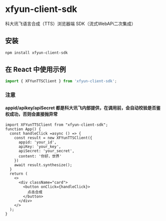 # xfyun-client-sdk
科大讯飞语言合成（TTS）浏览器端 SDK（流式WebAPi二次集成）
## 安装
```bash
npm install xfyun-client-sdk
```
## 在 React 中使用示例
```ts
import { XFYunTTSClient } from 'xfyun-client-sdk';
```
### 注意
#### appid/apikey/apiSecret 都是科大讯飞内部提供，在调用前，会自动校验是否鉴权成功，否则会直接抛异常

```tsx
import XFYunTTSClient from "xfyun-client-sdk";
function App() {
  const handleClick =async () => {
    const result = new XFYunTTSClient({
      appid: 'your_id',
      apiKey: 'your_key',
      apiSecret: 'your_secret',
      content: '你好，世界'
    })
    await result.synthesize();
  }
  return (
    <>
      <div className="card">
        <button onClick={handleClick}>
          点击合成
        </button>
      </div>
    </>
  );
}
```